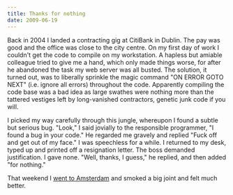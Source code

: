 ```yaml
---
title: Thanks for nothing
date: 2009-06-19
---
```


Back in 2004 I landed a contracting gig at CitiBank in Dublin. The pay was good and the office was close to the city centre. On my first day of work I couldn't get the code to compile on my workstation. A hapless but amiable colleague tried to give me a hand, which only made things worse, for after he abandoned the task my web server was all busted. The solution, it turned out, was to liberally sprinkle the magic command "ON ERROR GOTO NEXT" (i.e. ignore all errors) throughout the code. Apparently compiling the code base was a bad idea as large swathes were nothing more than the tattered vestiges left by long-vanished contractors, genetic junk code if you will.

I picked my way carefully through this jungle, whereupon I found a subtle but serious bug. "Look," I said jovially to the responsible programmer, "I found a bug in your code." He regarded me gravely and replied "Fuck off and get out of my face." I was speechless for a while. I returned to my desk, typed up and printed off a resignation letter. The boss demanded justification. I gave none. "Well, thanks, I guess," he replied, and then added "for nothing." 

That weekend I [went to Amsterdam](/high-in-amsterdam/) and smoked a big joint and felt much better.